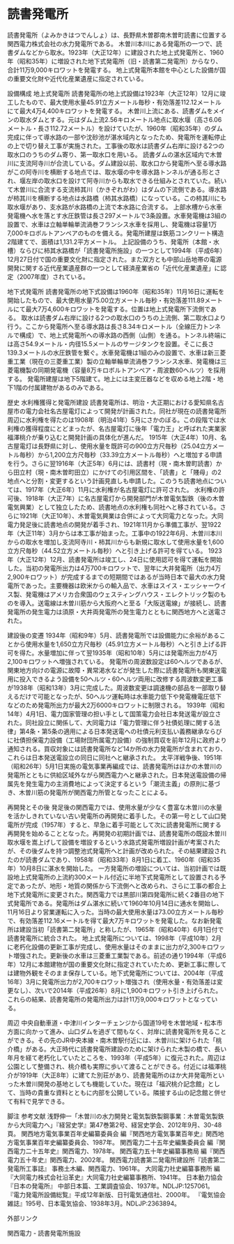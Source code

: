 # 読書発電所

読書発電所（よみかきはつでんしょ）は、長野県木曽郡南木曽町読書に位置する関西電力株式会社の水力発電所である。
木曽川本川にある発電所の一つで、読書ダムなどから取水。1923年（大正12年）に建設された地上式発電所と、1960年（昭和35年）に増設された地下式発電所（旧・読書第二発電所）からなり、合計11万9,000キロワットを発電する。
地上式発電所本館を中心とした設備が国の重要文化財や近代化産業遺産に指定されている。

設備構成
地上式発電所
読書発電所の地上式設備は1923年（大正12年）12月に竣工したもので、最大使用水量45.91立方メートル毎秒・有効落差112.12メートルにて最大4万4,400キロワットを発電する。
木曽川上流にある、読書ダムをメインの取水ダムとする。元はダム上流2.56キロメートル地点に取水堰（高さ6.06メートル・長さ112.72メートル）を設けていたが、1960年（昭和35年）のダム完成に伴って導水路の一部や沈砂池が湛水域内となったため、発電所を運転停止の上で切り替え工事が実施された。工事後の取水は読書ダム右岸に設ける2つの取水口のうちのダム寄り、第一取水口を用いる。
読書ダムの湛水区域内で木曽川に支流阿寺川が合流している。ダム建設以前、取水口から発電所へ至る導水路がこの阿寺川を横断する地点では、取水堰の中を導水路トンネルが通る形とされ、堰左岸の取水口を設けて阿寺川からも取水できる仕組みとされていた。続いて木曽川に合流する支流柿其川（かきぞれがわ）はダムの下流側である。導水路が柿其川を横断する地点は水路橋（柿其水路橋）になっている。この柿其川にも取水堰があり、支水路が水路橋の上流で本水路に合流する。
上部水槽から水車発電機へ水を落とす水圧鉄管は長さ297メートルで3条設置。水車発電機は3組の設置で、水車は立軸単輪単流渦巻フランシス水車を採用し、発電機は容量1万7,000キロボルトアンペアのものを備える。発電所建屋は鉄筋コンクリート構造2階建てで、面積は1,131.2平方メートル。
上記設備のうち、発電所（本館・水槽）ならびに柿其水路橋が「読書発電所施設」の一つとして1994年（平成6年）12月27日付で国の重要文化財に指定された。また双方とも中部山岳地帯の電源開発に関する近代産業遺産群の一つとして経済産業省の「近代化産業遺産」に認定（2007年度）されている。

地下式発電所
読書発電所の地下式設備は1960年（昭和35年）11月16日に運転を開始したもので、最大使用水量75.00立方メートル毎秒・有効落差111.89メートルにて最大7万4,600キロワットを発電する。位置は地上式発電所下流側である。
取水は読書ダム右岸に設ける2つの取水口のうちの上流側、第二取水口より行う。ここから発電所へ至る導水路は長さ8.34キロメートル（全線圧力トンネルで構成）で、地上式発電所への導水路の西側（山側）を通る。トンネル終端には高さ54.9メートル・内径15.5メートルのサージタンクを設置。そこに長さ139.3メートルの水圧鉄管を繋ぐ。水車発電機は1組のみの設置で、水車は新三菱重工業（現在の三菱重工業）製の立軸単輪単流渦巻フランシス水車、発電機は三菱電機製の同期発電機（容量8万キロボルトアンペア・周波数60ヘルツ）を採用する。
発電所建屋は地下5階建て。地上には主変圧器などを収める地上2階・地下1階の付属建物があるのみである。

歴史
水利権獲得と発電所建設
読書発電所は、明治・大正期における愛知県名古屋市の電力会社名古屋電灯によって開発が計画された。同社が現在の読書発電所周辺に水利権を得たのは1908年（明治41年）5月にさかのぼる。この段階では水利権の獲得程度にとどまったが、名古屋電灯に後年「電力王」と呼ばれた実業家福澤桃介が乗り込むと開発計画の具体化が進んだ。
1915年（大正4年）10月、名古屋電灯は長野県に対し、使用水量を既許可の900立方尺毎秒（25.04立方メートル毎秒）から1,200立方尺毎秒（33.39立方メートル毎秒）へと増加する申請を行う。さらに翌1916年（大正5年）6月には、読書村（現・南木曽町読書）から田立村（現・南木曽町田立）にかけての引用区間を、「読書」と「賤母」の2地点へと分割・変更するという計画見直しも申請した。このうち読書地点については、1917年（大正6年）11月に水利権が名古屋電灯に許可された。
水利権の許可後、1918年（大正7年）に名古屋電灯から開発部門が木曽電気製鉄（後の木曽電気興業）として独立したため、読書地点の水利権も同社へと移されている。さらに1921年（大正10年）、木曽電気興業は合併によって大同電力となった。大同電力発足後に読書地点の開発が着手され、1921年11月から準備工事が、翌1922年（大正11年）3月からは本工事が始まった。工事中の1922年6月、木曽川本川からの取水を増加し支流阿寺川・柿其川からも新規に取水して使用水量を1,600立方尺毎秒（44.52立方メートル毎秒）へと引き上げる許可を得ている。
1923年（大正12年）12月、読書発電所は竣工し、24日に使用認可を得て運転を開始した。当初の発電所出力は4万700キロワットで、翌年に大井発電所（出力4万2,900キロワット）が完成するまでの短期間ではあるが当時日本で最大の水力発電所であった。主要機器は欧米からの輸入品で、水車はスイス・エッシャーウイス製、発電機はアメリカ合衆国のウェスティングハウス・エレクトリック製のものを導入。送電線は木曽川筋から大阪府へと至る「大阪送電線」が接続し、読書発電所の発生電力は須原・大井両発電所の発生電力とともに関西地方へと送電された。

建設後の変遷
1934年（昭和9年）5月、読書発電所では設備能力に余裕があることから使用水量を1,650立方尺毎秒（45.91立方メートル毎秒）へと引き上げる許可を得た。水量増加に伴って翌1935年（昭和10年）5月には発電所出力が4万2,100キロワットへ増強されている。
発電所の周波数設定は60ヘルツであるが、関東地方向けの電源に故障・異常渇水などが発生した際に読書発電所も関東送電用に投入できるよう設備を50ヘルツ・60ヘルツ両用に改修する周波数変更工事が1938年（昭和13年）3月に完成した。周波数変更は調速機の部品を一部取り替えるだけで可能となったが、50ヘルツ運転時は水車能力低下や発電機電圧低下などのため発電所出力が最大2万6000キロワットに制限される。
1939年（昭和14年）4月1日、電力国家管理の担い手として国策電力会社日本発送電が設立された。同社設立に関係して、大同電力は「電力管理に伴う社債処理に関する法律」第4条・第5条の適用による日本発送電への社債元利支払い義務継承ならびに社債担保電力設備（工場財団所属電力設備）の強制買収を前年12月に政府より通知される。買収対象には読書発電所など14か所の水力発電所が含まれており、これらは日本発送電設立の同日に同社へと継承された。
太平洋戦争後、1951年（昭和26年）5月1日実施の電気事業再編成では、読書発電所はほかの木曽川の発電所とともに供給区域外ながら関西電力へと継承された。日本発送電設備の帰属先を発生電力の主消費地によって決定するという「潮流主義」の原則に基づき、木曽川筋の発電所が関西電力所管となったことによる。

再開発とその後
発足後の関西電力では、使用水量が少なく豊富な木曽川の水量を活かしきれていない古い発電所の再開発に着手した。その第一号として山口発電所が完成（1957年）すると、早急に着手可能として次に読書発電所に関する再開発を始めることとなった。再開発の初期計画では、読書発電所の既設木曽川取水堰を嵩上げして設備を増設するという水路式発電所増設計画が考案されたが、その後ダムを持つ調整池式発電所へと計画が改められた。その結果建設されたのが読書ダムであり、1958年（昭和33年）8月1日に着工、1960年（昭和35年）10月8日に湛水を開始した。
一方発電所の増設については、当初計画では既設地上式発電所の上流約300メートル付近に半地下式発電所として設置される予定であったが、地形・地質の関係から下流側へと改められ、さらに工事の都合上地下式発電所に変更された。関西電力では黒部川第四発電所に続く2番目の地下式発電所である。発電所はダム湛水に続いて1960年10月14日に通水を開始し、11月16日より営業運転に入った。当時の最大使用水量は73.00立方メートル毎秒で、有効落差112.16メートルを得て最大7万キロワットを発電した。なお新発電所は建設当初「読書第二発電所」と称したが、1965年（昭和40年）6月1日付で読書発電所に統合された。
地上式発電所については、1998年（平成10年）2月に老朽化設備の更新工事が完成し、使用水量はそのままに出力が2,300キロワット増強された。更新後の水車は三菱重工業製である。前述の通り1994年（平成6年）12月に本館建物が国の重要文化財に指定されていたため、更新工事に際しては建物外観をそのまま保存している。地下式発電所については、2004年（平成16年）3月に発電所出力が2,700キロワット増強され（使用水量・有効落差は変更なし）、次いで2014年（平成26年）8月に1,900キロワット引き上げられた。これらの結果、読書発電所の発電所出力は計11万9,000キロワットとなっている。

周辺
中央自動車道・中津川インターチェンジから国道19号を木曽地域・松本市方面に向かって進み、山口ダムを過ぎて間もなく、対岸に読書発電所を見ることができる。その先のJR中央本線・南木曽駅付近には、木曽川に架けられた「桃介橋」がある。大正時代に読書発電所建設のために架けられた木製の橋で、長い年月を経て老朽化していたところを、1993年（平成5年）に復元された。周辺は公園として整備され、桃介橋も実際に歩いて渡ることができる。付近には福澤桃介が1919年（大正8年）に建てた別荘があり、読書発電所のほか大井発電所といった木曽川開発の基地としても機能していた。現在は「福沢桃介記念館」として、当時の貴重な資料とともに内部を公開している。隣接する山の記念館と併せて有料で見学できる。

脚注
参考文献
浅野伸一「木曽川の水力開発と電気製鉄製鋼事業：木曽電気製鉄から大同電力へ」『経営史学』第47巻第2号、経営史学会、2012年9月、30-48頁。 
関西地方電気事業百年史編纂委員会 編『関西地方電気事業百年史』関西地方電気事業百年史編纂委員会、1987年。 
関西電力二十五年史編集委員会 編『関西電力二十五年史』関西電力、1978年。 
関西電力五十年史編纂事務局 編『関西電力五十年史』関西電力、2002年。 
関西電力読書第二発電所建設所『読書第二発電所工事誌』 事務土木編、関西電力、1961年。 
大同電力社史編纂事務所 編『大同電力株式会社沿革史』大同電力社史編纂事務所、1941年。 
日本動力協会『日本の発電所』 中部日本篇、工業調査協会、1937年。NDLJP:1257061。 
『電力発電所設備総覧』平成12年新版、日刊電気通信社、2000年。 
『電気協会雑誌』195号、日本電気協会、1938年3月。NDLJP:2363894。

外部リンク

関西電力 - 読書発電所施設